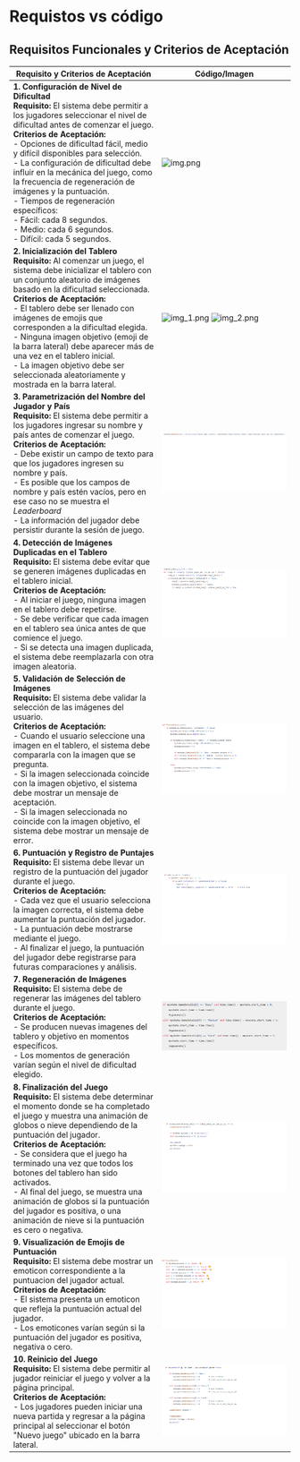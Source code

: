 # Requistos vs código
## Requisitos Funcionales y Criterios de Aceptación

| Requisito y Criterios de Aceptación                                                                                                                                                                                                                                                                                                                                                                                                                                                                                                                                      | Código/Imagen                                            |
|--------------------------------------------------------------------------------------------------------------------------------------------------------------------------------------------------------------------------------------------------------------------------------------------------------------------------------------------------------------------------------------------------------------------------------------------------------------------------------------------------------------------------------------------------------------------------|----------------------------------------------------------|
| **1. Configuración de Nivel de Dificultad**<br>**Requisito:** El sistema debe permitir a los jugadores seleccionar el nivel de dificultad antes de comenzar el juego.<br>**Criterios de Aceptación:**<br>- Opciones de dificultad fácil, medio y difícil disponibles para selección.<br>- La configuración de dificultad debe influir en la mecánica del juego, como la frecuencia de regeneración de imágenes y la puntuación.<br>- Tiempos de regeneración específicos:<br>  - Fácil: cada 8 segundos.<br>  - Medio: cada 6 segundos.<br>  - Difícil: cada 5 segundos. | ![img.png](img/img.png)                                  |
| **2. Inicialización del Tablero**<br>**Requisito:** Al comenzar un juego, el sistema debe inicializar el tablero con un conjunto aleatorio de imágenes basado en la dificultad seleccionada.<br>**Criterios de Aceptación:**<br>- El tablero debe ser llenado con imágenes de emojis que corresponden a la dificultad elegida.<br>- Ninguna imagen objetivo (emoji de la barra lateral) debe aparecer más de una vez en el tablero inicial.<br>- La imagen objetivo debe ser seleccionada aleatoriamente y mostrada en la barra lateral.                                 | ![img_1.png](img/img_1.png)  ![img_2.png](img/img_2.png) |
| **3. Parametrización del Nombre del Jugador y País**<br>**Requisito:** El sistema debe permitir a los jugadores ingresar su nombre y país antes de comenzar el juego.<br>**Criterios de Aceptación:**<br>- Debe existir un campo de texto para que los jugadores ingresen su nombre y país.<br>- Es posible que los campos de nombre y país estén vacíos, pero en ese caso no se muestra el _Leaderboard_<br>- La información del jugador debe persistir durante la sesión de juego.                                                                                     | ![img_3.png](img/img_3.png)                              |
| **4. Detección de Imágenes Duplicadas en el Tablero**<br>**Requisito:** El sistema debe evitar que se generen imágenes duplicadas en el tablero inicial.<br>**Criterios de Aceptación:**<br>- Al iniciar el juego, ninguna imagen en el tablero debe repetirse.<br>- Se debe verificar que cada imagen en el tablero sea única antes de que comience el juego.<br>- Si se detecta una imagen duplicada, el sistema debe reemplazarla con otra imagen aleatoria.                                                                                                          | ![img_6.png](img/img_6.png)                              |
| **5. Validación de Selección de Imágenes**<br>**Requisito:** El sistema debe validar la selección de las imágenes del usuario.<br>**Criterios de Aceptación:**<br>- Cuando el usuario seleccione una imagen en el tablero, el sistema debe compararla con la imagen que se pregunta.<br>- Si la imagen seleccionada coincide con la imagen objetivo, el sistema debe mostrar un mensaje de aceptación.<br>- Si la imagen seleccionada no coincide con la imagen objetivo, el sistema debe mostrar un mensaje de error.                                                   | ![img_4.png](img/img_4.png)                              |
| **6. Puntuación y Registro de Puntajes**<br>**Requisito:** El sistema debe llevar un registro de la puntuación del jugador durante el juego.<br>**Criterios de Aceptación:**<br>- Cada vez que el usuario selecciona la imagen correcta, el sistema debe aumentar la puntuación del jugador.<br>- La puntuación debe mostrarse mediante el juego.<br>- Al finalizar el juego, la puntuación del jugador debe registrarse para futuras comparaciones y análisis.                                                                                                          | ![img_5.png](img/img_5.png)                              |
| **7. Regeneración de Imágenes**<br>**Requisito:** El sistema debe de regenerar las imágenes del tablero durante el juego.<br>**Criterios de Aceptación:**<br>- Se producen nuevas imagenes del tablero y objetivo en momentos específicos.<br>- Los momentos de generación varían según el nivel de dificultad elegido.                                                                                                                                                                                                                                                  | ![img_7.png](img/img_7.png)                              |
| **8. Finalización del Juego**<br>**Requisito:** El sistema debe determinar el momento donde se ha completado el juego y muestra una animación de globos o nieve dependiendo de la puntuación del jugador.<br>**Criterios de Aceptación:**<br>- Se considera que el juego ha terminado una vez que todos los botones del tablero han sido activados.<br>- Al final del juego, se muestra una animación de globos si la puntuación del jugador es positiva, o una animación de nieve si la puntuación es cero o negativa.                                                  | ![img_8.png](img/img_8.png)                              |
| **9. Visualización de Emojis de Puntuación**<br>**Requisito:** El sistema debe mostrar un emoticon correspondiente a la puntuacion del jugador actual.<br>**Criterios de Aceptación:**<br>- El sistema presenta un emoticon que refleja la puntuación actual del jugador.<br>- Los emoticones varían según si la puntuación del jugador es positiva, negativa o cero.                                                                                                                                                                                                    | ![img_9.png](img/img_9.png)                              |
| **10. Reinicio del Juego**<br>**Requisito:** El sistema debe permitir al jugador reiniciar el juego y volver a la página principal.<br>**Criterios de Aceptación:**<br>- Los jugadores pueden iniciar una nueva partida y regresar a la página principal al seleccionar el botón "Nuevo juego" ubicado en la barra lateral.                                                                                                                                                                                                                                              | ![img_10.png](img/img_10.png)                            |
